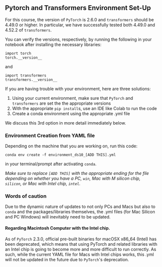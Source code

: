 ## Pytorch and Transformers Environment Set-Up

For this course, the version of `PyTorch` is 2.6.0 and `transformers` should be 4.49.0 or higher. In particular, we have successfully tested both 4.49.0 and 4.52.2 of `transformers`.

You can verify the versions, respectively, by running the following in your notebook after installing the necessary libraries:

`import torch` <br>
`torch.__version__`

and 

`import transformers` <br>
`transformers.__version__`

If you are having trouble with your environment, here are three solutions:

 1. Using your current environment, make sure that `PyTorch` and `transformers` are set the the appropriate versions
  2. With the appropriate `pip install`s, use an IDE like Colab to run the code
  3. Create a conda environment using the appropriate .yml file

We discuss this 3rd option in more detail immediately below.

### Environment Creation from YAML file

Depending on the machine that you are working on, run this code:

`conda env create -f environment_ds10_[ADD THIS].yml`

in your terminal/prompt after activating `conda`.

*Make sure to replace `[ADD THIS]` with the appropriate ending for the file depending on whether you have a PC, `win`, Mac with M silicon chip, `silicon`, or Mac with Intel chip, `intel`.*

### Words of caution

Due to the dynamic nature of updates to not only PCs and Macs but also to `conda` and the packages/libraries themselves, the .yml files (for Mac Silicon and PC Windows) will inevitably need to be updated.

#### Regarding Macintosh Computer with the Intel chip.

As of `PyTorch` 2.3.0, official pre-built binaries for macOSX x86_64 (Intel) has been deprecated, which means that using PyTorch and related libraries with an Intel chip is going to become more and more difficult to run correctly. As such, while the current YAML file for Macs with Intel chips works, this .yml will not be updated in the future due to `PyTorch`'s deprecation.
